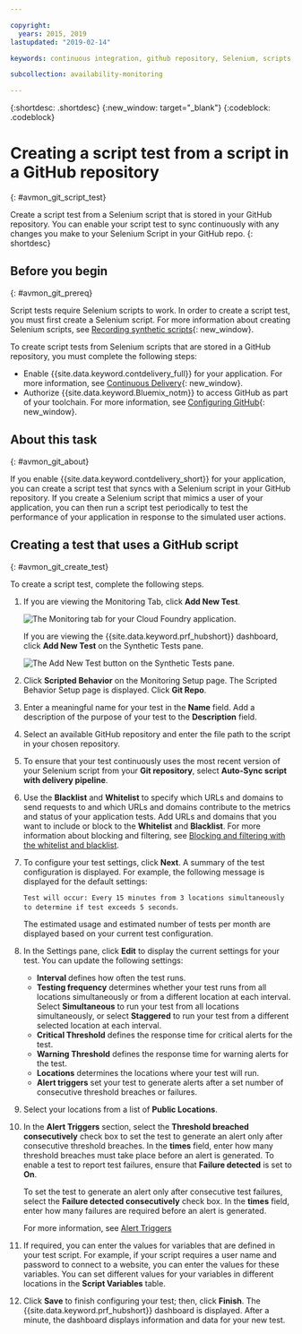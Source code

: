 ```yaml
---

copyright:
  years: 2015, 2019
lastupdated: "2019-02-14"

keywords: continuous integration, github repository, Selenium, scripts, script variables, automated tests

subcollection: availability-monitoring

---
```


{:shortdesc: .shortdesc}
{:new_window: target="_blank"}
{:codeblock: .codeblock}

# Creating a script test from a script in a GitHub repository
{: #avmon_git_script_test}

Create a script test from a Selenium script that is stored in your GitHub repository. You can enable your script test to sync continuously with any changes you make to your Selenium Script in your GitHub repo.
{: shortdesc}

## Before you begin
{: #avmon_git_prereq}

Script tests require Selenium scripts to work. In order to create a script test, you must first create a Selenium script. For more information about creating Selenium scripts, see [Recording synthetic scripts](http://www.ibm.com/support/knowledgecenter/SSMKFH/com.ibm.apmaas.doc/install/admin_syn_record_script.htm "(Opens in a new tab or window)"){: new_window}.

To create script tests from Selenium scripts that are stored in a GitHub repository, you must complete the following steps:

-   Enable {{site.data.keyword.contdelivery_full}} for your application. For more information, see [Continuous Delivery](/docs/ContinuousDelivery?topic=ContinuousDelivery-cd_getting_started "(Opens in a new tab or window)"){: new_window}.
-   Authorize {{site.data.keyword.Bluemix_notm}} to access GitHub as part of your toolchain. For more information, see [Configuring GitHub](/docs/ContinuousDelivery?topic=ContinuousDelivery-github "(Opens in a new tab or window)"){: new_window}.

## About this task
{: #avmon_git_about}

If you enable {{site.data.keyword.contdelivery_short}} for your application, you can create a script test that syncs with a Selenium script in your GitHub repository. If you create a Selenium script that mimics a user of your application, you can then run a script test periodically to test the performance of your application in response to the simulated user actions.

## Creating a test that uses a GitHub script
{: #avmon_git_create_test}

To create a script test, complete the following steps.

1.  If you are viewing the Monitoring Tab, click **Add New Test**.

    ![The Monitoring tab for your Cloud Foundry application.](images/avmon_tab.png)

    If you are viewing the {{site.data.keyword.prf_hubshort}} dashboard, click **Add New Test** on the Synthetic Tests pane.

    ![The Add New Test button on the Synthetic Tests pane.](images/syn_tests_pane.jpg)

2.  Click **Scripted Behavior** on the Monitoring Setup page. The Scripted Behavior Setup page is displayed. Click **Git Repo**.
3.  Enter a meaningful name for your test in the **Name** field. Add a description of the purpose of your test to the **Description** field.
4.  Select an available GitHub repository and enter the file path to the script in your chosen repository.
5.  To ensure that your test continuously uses the most recent version of your Selenium script from your **Git repository**, select **Auto-Sync script with delivery pipeline**.
6.  Use the **Blacklist** and **Whitelist** to specify which URLs and domains to send requests to and which URLs and domains contribute to the metrics and status of your application tests. Add URLs and domains that you want to include or block to the **Whitelist** and **Blacklist**. For more information about blocking and filtering, see [Blocking and filtering with the whitelist and blacklist](/docs/services/AvailabilityMonitoring?topic=availability-monitoring-avmon_filters "Use the whitelist and blacklist to determine which resources to send requests to and which resources contribute to the metrics and status of your application tests. Whitelists and blacklists are only available for webpage and scripted behavior tests.").
7.  To configure your test settings, click **Next**. A summary of the test configuration is displayed. For example, the following message is displayed for the default settings:

    ``Test will occur: Every 15 minutes from 3 locations simultaneously to determine if test exceeds 5 seconds``.

    The estimated usage and estimated number of tests per month are displayed based on your current test configuration.

8.  In the Settings pane, click **Edit** to display the current settings for your test. You can update the following settings:
    - **Interval** defines how often the test runs.
    - **Testing frequency** determines whether your test runs from all locations simultaneously or from a different location at each interval. Select **Simultaneous** to run your test from all locations simultaneously, or select **Staggered** to run your test from a different selected location at each interval.
    - **Critical Threshold** defines the response time for critical alerts for the test.
    - **Warning Threshold** defines the response time for warning alerts for the test.
    - **Locations** determines the locations where your test will run.
    - **Alert triggers** set your test to generate alerts after a set number of consecutive threshold breaches or failures.

9.  Select your locations from a list of **Public Locations**.

10. In the **Alert Triggers** section, select the **Threshold breached consecutively** check box to set the test to generate an alert only after consecutive threshold breaches. In the **times** field, enter how many threshold breaches must take place before an alert is generated. To enable a test to report test failures, ensure that **Failure detected** is set to **On**.

    To set the test to generate an alert only after consecutive test failures, select the **Failure detected consecutively** check box. In the **times** field, enter how many failures are required before an alert is generated.

    For more information, see [Alert Triggers](/docs/services/AvailabilityMonitoring?topic=availability-monitoring-avmon_alert_triggers "Alert Triggers control when alerts for consecutive threshold breaches or consecutive test failures are generated and reported to the Availability Monitoring dashboard.")

11. If required, you can enter the values for variables that are defined in your test script. For example, if your script requires a user name and password to connect to a website, you can enter the values for these variables. You can set different values for your variables in different locations in the **Script Variables** table.

12. Click **Save** to finish configuring your test; then, click **Finish**. The {{site.data.keyword.prf_hubshort}} dashboard is displayed. After a minute, the dashboard displays information and data for your new test.
